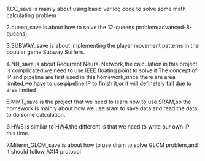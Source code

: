 1.CC_save is mainly about using basic verilog code to solve some math calculating problem 

2.queen_save is about how to solve the 12-queens problem(advanced-8-queens)

3.SUBWAY_save is about implementing the player movement patterns in the popular game Subway Surfers.

4.NN_save is about Recurrent Neural Network,the calculation in this project is complicated,we need to use IEEE floating point to solve it.The concept of IP and pipeline are first used in this homework,since there are area limited,we have to use pipeline IP to finish it,or it will definetely fail due to area limited

5.MMT_save is the project that we need to learn how to use SRAM,so the homework is mainly about how we use sram to save data and read the data to do some calculation.

6.HW6 is similar to HW4,the different is that we need to write our own IP this time.

7.Miterm_GLCM_save is about how to use dram to solve GLCM problem,and it should follow AXI4 protocol

